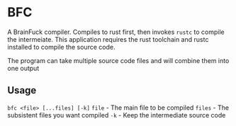 # BFC
A BrainFuck compiler. Compiles to rust first, then invokes `rustc` to compile the intermeiate.
This application requires the rust toolchain and rustc installed to compile the source code.

The program can take multiple source code files and will combine them into one output

## Usage

`bfc <file> [...files] [-k]`
`file` - The main file to be compiled
`files` - The subsistent files you want compiled
`-k` - Keep the intermediate source code